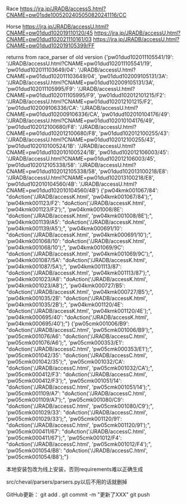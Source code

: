 
Race
https://jra.jp/JRADB/accessS.html?CNAME=pw01sde1005202405050820241116/CC

Horse
https://jra.jp/JRADB/accessU.html?CNAME=pw01dud102019110120/45
https://jra.jp/JRADB/accessU.html?CNAME=pw01dud102021110161/03
https://jra.jp/JRADB/accessU.html?CNAME=pw01dud102019105399/FF

returns from race_parser of old version
{'pw01dud102011105541/19': '/JRADB/accessU.html?CNAME=pw01dud102011105541/19', 'pw01dud102011103649/04': '/JRADB/accessU.html?CNAME=pw01dud102011103649/04', 'pw01dud102009105131/3A': '/JRADB/accessU.html?CNAME=pw01dud102009105131/3A', 'pw01dud102011105995/F9': '/JRADB/accessU.html?CNAME=pw01dud102011105995/F9', 'pw01dud102012101215/F2': '/JRADB/accessU.html?CNAME=pw01dud102012101215/F2', 'pw01dud102009106336/CA': '/JRADB/accessU.html?CNAME=pw01dud102009106336/CA', 'pw01dud102010104176/49': '/JRADB/accessU.html?CNAME=pw01dud102010104176/49', 'pw01dud102012100680/F8': '/JRADB/accessU.html?CNAME=pw01dud102012100680/F8', 'pw01dud102012100255/43': '/JRADB/accessU.html?CNAME=pw01dud102012100255/43', 'pw01dud102010100524/1B': '/JRADB/accessU.html?CNAME=pw01dud102010100524/1B', 'pw01dud102012106003/45': '/JRADB/accessU.html?CNAME=pw01dud102012106003/45', 'pw01dud102012105338/58': '/JRADB/accessU.html?CNAME=pw01dud102012105338/58', 'pw01dud102013100218/E8': '/JRADB/accessU.html?CNAME=pw01dud102013100218/E8', 'pw01dud102010104560/4B': '/JRADB/accessU.html?CNAME=pw01dud102010104560/4B'}
{'pw04kmk001067/84': "doAction('/JRADB/accessK.html', 'pw04kmk001067/84');", 'pw04kmk001123/F2': "doAction('/JRADB/accessK.html', 'pw04kmk001123/F2');", 'pw04kmk001008/8E': "doAction('/JRADB/accessK.html', 'pw04kmk001008/8E');", 'pw04kmk001139/A5': "doAction('/JRADB/accessK.html', 'pw04kmk001139/A5');", 'pw04kmk000691/10': "doAction('/JRADB/accessK.html', 'pw04kmk000691/10');", 'pw04kmk001068/10': "doAction('/JRADB/accessK.html', 'pw04kmk001068/10');", 'pw04kmk001069/9C': "doAction('/JRADB/accessK.html', 'pw04kmk001069/9C');", 'pw04kmk001087/5A': "doAction('/JRADB/accessK.html', 'pw04kmk001087/5A');", 'pw04kmk001113/87': "doAction('/JRADB/accessK.html', 'pw04kmk001113/87');", 'pw04kmk001023/A8': "doAction('/JRADB/accessK.html', 'pw04kmk001023/A8');", 'pw04kmk000727/B5': "doAction('/JRADB/accessK.html', 'pw04kmk000727/B5');", 'pw04kmk001035/2B': "doAction('/JRADB/accessK.html', 'pw04kmk001035/2B');", 'pw04kmk001120/4E': "doAction('/JRADB/accessK.html', 'pw04kmk001120/4E');", 'pw04kmk000695/40': "doAction('/JRADB/accessK.html', 'pw04kmk000695/40');"}
{'pw05cmk001006/B9': "doAction('/JRADB/accessC.html', 'pw05cmk001006/B9');", 'pw05cmk001076/A6': "doAction('/JRADB/accessC.html', 'pw05cmk001076/A6');", 'pw05cmk000353/E1': "doAction('/JRADB/accessC.html', 'pw05cmk000353/E1');", 'pw05cmk001042/35': "doAction('/JRADB/accessC.html', 'pw05cmk001042/35');", 'pw05cmk001032/CA': "doAction('/JRADB/accessC.html', 'pw05cmk001032/CA');", 'pw05cmk000412/F3': "doAction('/JRADB/accessC.html', 'pw05cmk000412/F3');", 'pw05cmk001051/14': "doAction('/JRADB/accessC.html', 'pw05cmk001051/14');", 'pw05cmk001109/A7': "doAction('/JRADB/accessC.html', 'pw05cmk001109/A7');", 'pw05cmk001080/C9': "doAction('/JRADB/accessC.html', 'pw05cmk001080/C9');", 'pw05cmk001029/33': "doAction('/JRADB/accessC.html', 'pw05cmk001029/33');", 'pw05cmk001120/91': "doAction('/JRADB/accessC.html', 'pw05cmk001120/91');", 'pw05cmk000411/67': "doAction('/JRADB/accessC.html', 'pw05cmk000411/67');", 'pw05cmk001012/F4': "doAction('/JRADB/accessC.html', 'pw05cmk001012/F4');", 'pw05cmk001054/B8': "doAction('/JRADB/accessC.html', 'pw05cmk001054/B8');"}

本地安装包改为线上安装，否则requirements难以正确生成

src/cheval/parsers/parsers.py以后不用的话就删掉

GitHub更新：
git add .
git commit -m "更新了XXX"
git push